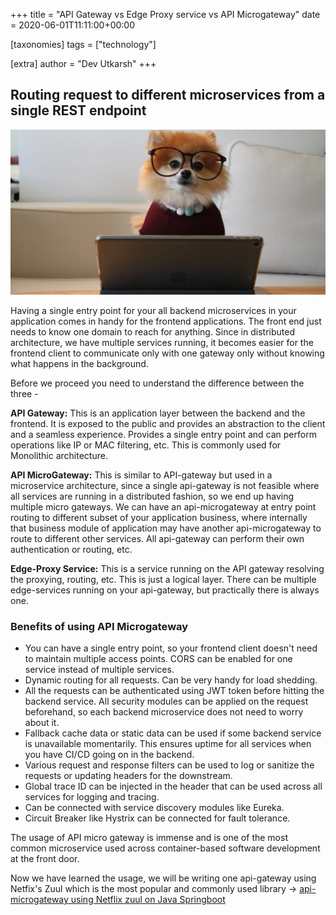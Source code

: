 
+++
title = "API Gateway vs Edge Proxy service vs API Microgateway"
date = 2020-06-01T11:11:00+00:00

[taxonomies]
tags = ["technology"]

[extra]
author = "Dev Utkarsh"
+++

## Routing request to different microservices from a single REST endpoint

![s3-and-lambda](../assets/images/tech/api-microgateway.jpeg)

Having a single entry point for your all backend microservices in your application comes in handy for the frontend applications. The front end just needs to know one domain to reach for anything. Since in distributed architecture, we have multiple services running, it becomes easier for the frontend client to communicate only with one gateway only without knowing what happens in the background.

Before we proceed you need to understand the difference between the three -


> 
 **API Gateway:** This is an application layer between the backend and the frontend. It is exposed to the public and provides an abstraction to the client and a seamless experience. Provides a single entry point and can perform operations like IP or MAC filtering, etc. This is commonly used for Monolithic architecture.


> 
**API MicroGateway:** This is similar to API-gateway but used in a microservice architecture, since a single api-gateway is not feasible where all services are running in a distributed fashion, so we end up having multiple micro gateways. We can have an api-microgateway at entry point routing to different subset of your application business, where internally that business module of application may have another api-microgateway to route to different other services. All api-gateway can perform their own authentication or routing, etc.


> 
**Edge-Proxy Service:** This is a service running on the API gateway resolving the proxying, routing, etc. This is just a logical layer. There can be multiple edge-services running on your api-gateway, but practically there is always one.

### Benefits of using API Microgateway

- You can have a single entry point, so your frontend client doesn't need to maintain multiple access points. CORS can be enabled for one service instead of multiple services.
- Dynamic routing for all requests. Can be very handy for load shedding.
- All the requests can be authenticated using JWT token before hitting the backend service. All security modules can be applied on the request beforehand, so each backend microservice does not need to worry about it.
- Fallback cache data or static data can be used if some backend service is unavailable momentarily. This ensures uptime for all services when you have CI/CD going on in the backend.
- Various request and response filters can be used to log or sanitize the requests or updating headers for the downstream.
- Global trace ID can be injected in the header that can be used across all services for logging and tracing.
- Can be connected with service discovery modules like Eureka.
- Circuit Breaker like Hystrix can be connected for fault tolerance.  

The usage of API micro gateway is immense and is one of the most common microservice used across container-based software development at the front door.

Now we have learned the usage, we will be writing one api-gateway using Netfix's Zuul which is the most popular and commonly used library -> [api-microgateway using Netflix zuul on Java Springboot](https://blog.devutkarsh.com/api-microgateway-service-using-netflix-zuul-on-java)
